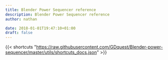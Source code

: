 ```yaml
---
title: Blender Power Sequencer reference
description: Blender Power Sequencer reference
author: nathan

date: 2018-01-01T19:47:10+01:00
draft: false
---
```


{{< shortcuts "https://raw.githubusercontent.com/GDquest/Blender-power-sequencer/master/utils/shortcuts_docs.json" >}}